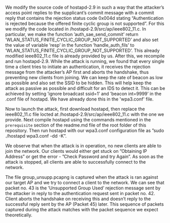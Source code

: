 We modify the source code of hostapd-2.9 in such a way that the attacker’s access point replies to the supplicant’s commit message with a commit reply that contains the rejection status code 0x004d stating “Authentication is rejected because the offered finite cyclic group is not supported”. For this we modify
the code located in /hostapd-2.9/src/ap/ieee802_11.c. In particular, we make the function ’auth_sae_send_commit’ return ’WLAN_STATUS_FINITE_CYCLIC_GROUP_NOT_SUPPORTED’ and also
set the value of variable ’resp’ in the function ’handle_auth_fils’ to ’WLAN_STATUS_FINITE_CYCLIC_GROUP_NOT_SUPPORTED’. This already modified ieee802_11.c file is already provided by us.
After this, we recompile and run hostapd-2.9. While the attack
is running, we found that every single time a client tries to initiate an authentication, it
receives the rejection message from the attacker’s AP first and aborts the handshake, thus
preventing new clients from joining.
We can keep the rate of beacon as low as possible and also set the SSID to be hidden. This
will help keep the attack as passive as possible and difficult for an IDS to detect it. This
can be achieved by setting ’ignore broadcast ssid=1’ and ’beacon int=9999’ in the .conf file
of hostapd. We have already done this in the 'wpa3.conf' file.

Now to launch the attack, first download hostapd, then replace the ieee802_11.c file locted at /hostapd-2.9/src/ap/ieee802_11.c with the one we provide. Next compile hostapd using the commands mentioned in the `prerequisite` section of the readme.md file of the root folder of this repository.
Then run hostapd with our wpa3.conf configuration file as ”sudo ./hostapd wpa3.conf -dd -K”.

We observe that when the attack is in operation, no new clients are able to join the network. Our clients would either get stuck on ”Obtaining IP Address” or get the error - ”Check Password and try Again”. As soon as the attack is stopped, all clients are able to successfully connect to the network.

The file group_unsupp.pcapng is captured when the attack is ran against our target AP and we try to connect a client to the network.
We can see that packet no. 43 is the ’Unsupported Group Used’ rejection message sent by the attacker in reply to the authentication request sent in packet no. 42.
Client aborts the handshake on receiving this and doesn’t reply to the successful reply sent by the AP (Packet 45) later. This sequence of packets captured during the attack matches with the packet sequence we expect
theoretically.

